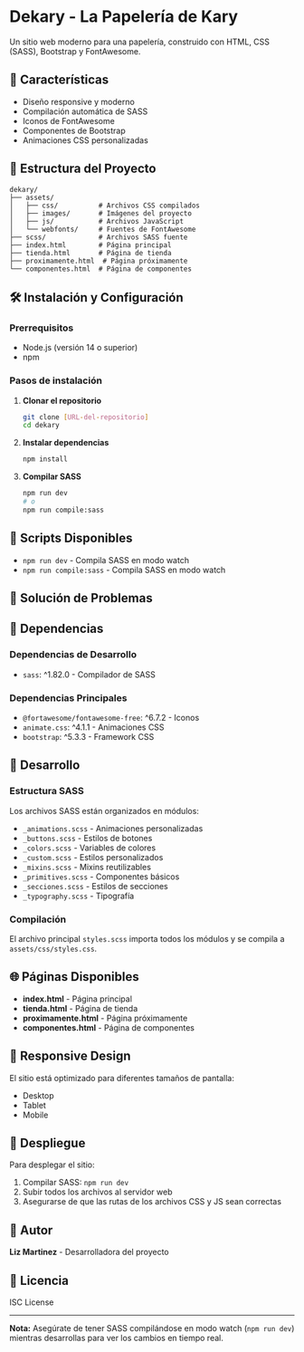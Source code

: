 # Dekary - La Papelería de Kary

Un sitio web moderno para una papelería, construido con HTML, CSS (SASS), Bootstrap y FontAwesome.

## 🚀 Características

- Diseño responsive y moderno
- Compilación automática de SASS
- Iconos de FontAwesome
- Componentes de Bootstrap
- Animaciones CSS personalizadas

## 📁 Estructura del Proyecto

```
dekary/
├── assets/
│   ├── css/          # Archivos CSS compilados
│   ├── images/       # Imágenes del proyecto
│   ├── js/           # Archivos JavaScript
│   └── webfonts/     # Fuentes de FontAwesome
├── scss/             # Archivos SASS fuente
├── index.html        # Página principal
├── tienda.html       # Página de tienda
├── proximamente.html  # Página próximamente
└── componentes.html  # Página de componentes
```

## 🛠️ Instalación y Configuración

### Prerrequisitos
- Node.js (versión 14 o superior)
- npm

### Pasos de instalación

1. **Clonar el repositorio**
   ```bash
   git clone [URL-del-repositorio]
   cd dekary
   ```

2. **Instalar dependencias**
   ```bash
   npm install
   ```

3. **Compilar SASS**
   ```bash
   npm run dev
   # o
   npm run compile:sass
   ```

## 🎯 Scripts Disponibles

- `npm run dev` - Compila SASS en modo watch
- `npm run compile:sass` - Compila SASS en modo watch

## 🔧 Solución de Problemas

## 📝 Dependencias

### Dependencias de Desarrollo
- `sass`: ^1.82.0 - Compilador de SASS

### Dependencias Principales
- `@fortawesome/fontawesome-free`: ^6.7.2 - Iconos
- `animate.css`: ^4.1.1 - Animaciones CSS
- `bootstrap`: ^5.3.3 - Framework CSS

## 🎨 Desarrollo

### Estructura SASS
Los archivos SASS están organizados en módulos:
- `_animations.scss` - Animaciones personalizadas
- `_buttons.scss` - Estilos de botones
- `_colors.scss` - Variables de colores
- `_custom.scss` - Estilos personalizados
- `_mixins.scss` - Mixins reutilizables
- `_primitives.scss` - Componentes básicos
- `_secciones.scss` - Estilos de secciones
- `_typography.scss` - Tipografía

### Compilación
El archivo principal `styles.scss` importa todos los módulos y se compila a `assets/css/styles.css`.

## 🌐 Páginas Disponibles

- **index.html** - Página principal
- **tienda.html** - Página de tienda
- **proximamente.html** - Página próximamente
- **componentes.html** - Página de componentes

## 📱 Responsive Design

El sitio está optimizado para diferentes tamaños de pantalla:
- Desktop
- Tablet
- Mobile

## 🚀 Despliegue

Para desplegar el sitio:
1. Compilar SASS: `npm run dev`
2. Subir todos los archivos al servidor web
3. Asegurarse de que las rutas de los archivos CSS y JS sean correctas

## 👥 Autor

**Liz Martinez** - Desarrolladora del proyecto

## 📄 Licencia

ISC License

---

**Nota:** Asegúrate de tener SASS compilándose en modo watch (`npm run dev`) mientras desarrollas para ver los cambios en tiempo real.
